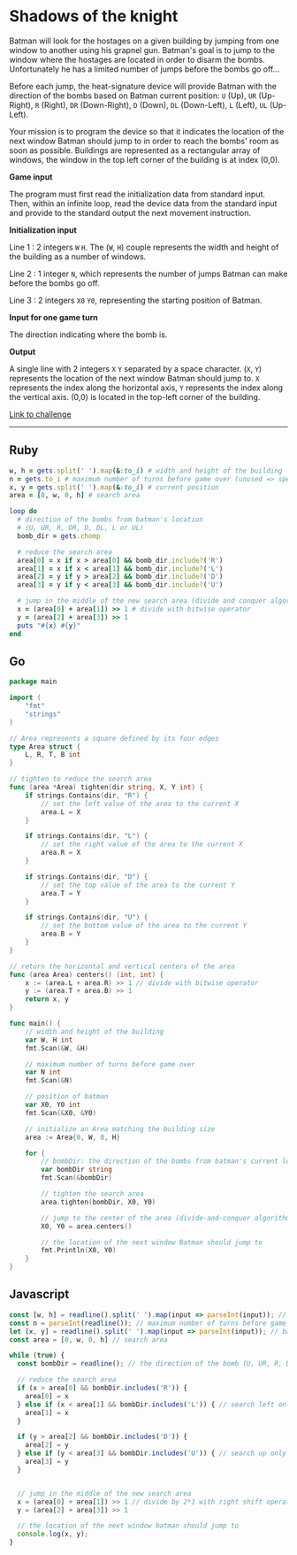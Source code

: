 
# Shadows of the knight

Batman will look for the hostages on a given building by jumping from one window to another using his grapnel gun. Batman's goal is to jump to the window where the hostages are located in order to disarm the bombs. Unfortunately he has a limited number of jumps before the bombs go off...

Before each jump, the heat-signature device will provide Batman with the direction of the bombs based on Batman current position: `U` (Up), `UR` (Up-Right), `R` (Right), `DR` (Down-Right), `D` (Down), `DL` (Down-Left), `L` (Left), `UL` (Up-Left).

Your mission is to program the device so that it indicates the location of the next window Batman should jump to in order to reach the bombs' room as soon as possible. Buildings are represented as a rectangular array of windows, the window in the top left corner of the building is at index (0,0).

**Game input**

The program must first read the initialization data from standard input. Then, within an infinite loop, read the device data from the standard input and provide to the standard output the next movement instruction.

**Initialization input**

Line 1 : 2 integers `W` `H`. The (`W`, `H`) couple represents the width and height of the building as a number of windows.

Line 2 : 1 integer `N`, which represents the number of jumps Batman can make before the bombs go off.

Line 3 : 2 integers `X0` `Y0`, representing the starting position of Batman.

**Input for one game turn**

The direction indicating where the bomb is.

**Output**

A single line with 2 integers `X` `Y` separated by a space character. (`X`, `Y`) represents the location of the next window Batman should jump to. `X` represents the index along the horizontal axis, `Y` represents the index along the vertical axis. (0,0) is located in the top-left corner of the building.

[Link to challenge](https://www.codingame.com/ide/puzzle/shadows-of-the-knight-episode-1)

---

## Ruby

```ruby
w, h = gets.split(' ').map(&:to_i) # width and height of the building
n = gets.to_i # maximum number of turns before game over (unused => specs input)
x, y = gets.split(' ').map(&:to_i) # current position
area = [0, w, 0, h] # search area

loop do
  # direction of the bombs from batman's location
  # (U, UR, R, DR, D, DL, L or UL)
  bomb_dir = gets.chomp

  # reduce the search area
  area[0] = x if x > area[0] && bomb_dir.include?('R')
  area[1] = x if x < area[1] && bomb_dir.include?('L')
  area[2] = y if y > area[2] && bomb_dir.include?('D')
  area[3] = y if y < area[3] && bomb_dir.include?('U')

  # jump in the middle of the new search area (divide and conquer algorithm)
  x = (area[0] + area[1]) >> 1 # divide with bitwise operator
  y = (area[2] + area[3]) >> 1
  puts "#{x} #{y}"
end
```

## Go

```go
package main

import (
	"fmt"
	"strings"
)

// Area represents a square defined by its four edges
type Area struct {
	L, R, T, B int
}

// tighten to reduce the search area
func (area *Area) tighten(dir string, X, Y int) {
	if strings.Contains(dir, "R") {
		// set the left value of the area to the current X
		area.L = X
	}

	if strings.Contains(dir, "L") {
		// set the right value of the area to the current X
		area.R = X
	}

	if strings.Contains(dir, "D") {
		// set the top value of the area to the current Y
		area.T = Y
	}

	if strings.Contains(dir, "U") {
		// set the bottom value of the area to the current Y
		area.B = Y
	}
}

// return the horizontal and vertical centers of the area
func (area Area) centers() (int, int) {
	x := (area.L + area.R) >> 1 // divide with bitwise operator
	y := (area.T + area.B) >> 1
	return x, y
}

func main() {
	// width and height of the building
	var W, H int
	fmt.Scan(&W, &H)

	// maximum number of turns before game over
	var N int
	fmt.Scan(&N)

	// position of batman
	var X0, Y0 int
	fmt.Scan(&X0, &Y0)

	// initialize an Area matching the building size
	area := Area{0, W, 0, H}

	for {
		// bombDir: the direction of the bombs from batman's current location (U, UR, R, DR, D, DL, L or UL)
		var bombDir string
		fmt.Scan(&bombDir)

		// tighten the search area
		area.tighten(bombDir, X0, Y0)

		// jump to the center of the area (divide-and-conquer algorithm)
		X0, Y0 = area.centers()

		// the location of the next window Batman should jump to
		fmt.Println(X0, Y0)
	}
}
```

## Javascript

```javascript
const [w, h] = readline().split(' ').map(input => parseInt(input)); // width and height
const n = parseInt(readline()); // maximum number of turns before game over.
let [x, y] = readline().split(' ').map(input => parseInt(input)); // batman position
const area = [0, w, 0, h] // search area

while (true) {
  const bombDir = readline(); // the direction of the bomb (U, UR, R, DR, D, DL, L or UL)

  // reduce the search area
  if (x > area[0] && bombDir.includes('R')) {
    area[0] = x
  } else if (x < area[1] && bombDir.includes('L')) { // search left only if not right
    area[1] = x
  }

  if (y > area[2] && bombDir.includes('D')) {
    area[2] = y
  } else if (y < area[3] && bombDir.includes('U')) { // search up only if not down
    area[3] = y
  }


  // jump in the middle of the new search area
  x = (area[0] + area[1]) >> 1 // divide by 2*1 with right shift operator
  y = (area[2] + area[3]) >> 1

  // the location of the next window batman should jump to
  console.log(x, y);
}
```
